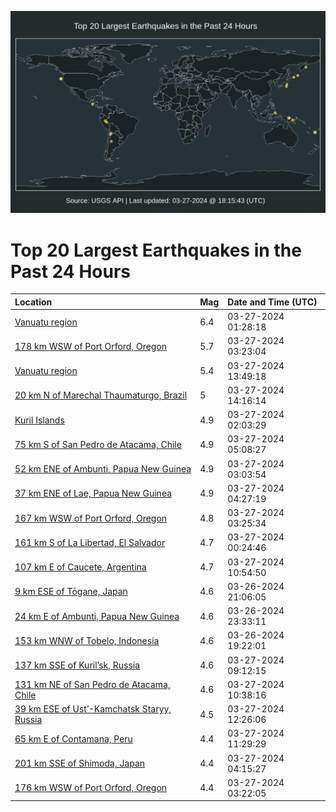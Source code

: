 ![Map](./map.png)

# Top 20 Largest Earthquakes in the Past 24 Hours

| Location | Mag | Date and Time (UTC) |
|:---|:---|:---|
| [Vanuatu region](https://earthquake.usgs.gov/earthquakes/eventpage/us7000m86i) | 6.4 | 03-27-2024 01:28:18 |
| [178 km WSW of Port Orford, Oregon](https://earthquake.usgs.gov/earthquakes/eventpage/us7000m875) | 5.7 | 03-27-2024 03:23:04 |
| [Vanuatu region](https://earthquake.usgs.gov/earthquakes/eventpage/us7000m8an) | 5.4 | 03-27-2024 13:49:18 |
| [20 km N of Marechal Thaumaturgo, Brazil](https://earthquake.usgs.gov/earthquakes/eventpage/us7000m8au) | 5 | 03-27-2024 14:16:14 |
| [Kuril Islands](https://earthquake.usgs.gov/earthquakes/eventpage/us7000m86q) | 4.9 | 03-27-2024 02:03:29 |
| [75 km S of San Pedro de Atacama, Chile](https://earthquake.usgs.gov/earthquakes/eventpage/us7000m87t) | 4.9 | 03-27-2024 05:08:27 |
| [52 km ENE of Ambunti, Papua New Guinea](https://earthquake.usgs.gov/earthquakes/eventpage/us7000m870) | 4.9 | 03-27-2024 03:03:54 |
| [37 km ENE of Lae, Papua New Guinea](https://earthquake.usgs.gov/earthquakes/eventpage/us7000m87p) | 4.9 | 03-27-2024 04:27:19 |
| [167 km WSW of Port Orford, Oregon](https://earthquake.usgs.gov/earthquakes/eventpage/us7000m87c) | 4.8 | 03-27-2024 03:25:34 |
| [161 km S of La Libertad, El Salvador](https://earthquake.usgs.gov/earthquakes/eventpage/us7000m86c) | 4.7 | 03-27-2024 00:24:46 |
| [107 km E of Caucete, Argentina](https://earthquake.usgs.gov/earthquakes/eventpage/us7000m891) | 4.7 | 03-27-2024 10:54:50 |
| [9 km ESE of Tōgane, Japan](https://earthquake.usgs.gov/earthquakes/eventpage/us7000m85k) | 4.6 | 03-26-2024 21:06:05 |
| [24 km E of Ambunti, Papua New Guinea](https://earthquake.usgs.gov/earthquakes/eventpage/us7000m865) | 4.6 | 03-26-2024 23:33:11 |
| [153 km WNW of Tobelo, Indonesia](https://earthquake.usgs.gov/earthquakes/eventpage/us7000m84e) | 4.6 | 03-26-2024 19:22:01 |
| [137 km SSE of Kuril’sk, Russia](https://earthquake.usgs.gov/earthquakes/eventpage/us7000m88k) | 4.6 | 03-27-2024 09:12:15 |
| [131 km NE of San Pedro de Atacama, Chile](https://earthquake.usgs.gov/earthquakes/eventpage/us7000m88z) | 4.6 | 03-27-2024 10:38:16 |
| [39 km ESE of Ust’-Kamchatsk Staryy, Russia](https://earthquake.usgs.gov/earthquakes/eventpage/us7000m8a6) | 4.5 | 03-27-2024 12:26:06 |
| [65 km E of Contamana, Peru](https://earthquake.usgs.gov/earthquakes/eventpage/us7000m8a4) | 4.4 | 03-27-2024 11:29:29 |
| [201 km SSE of Shimoda, Japan](https://earthquake.usgs.gov/earthquakes/eventpage/us7000m87m) | 4.4 | 03-27-2024 04:15:27 |
| [176 km WSW of Port Orford, Oregon](https://earthquake.usgs.gov/earthquakes/eventpage/us7000m874) | 4.4 | 03-27-2024 03:22:05 |
